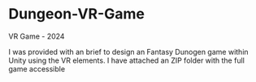 # Dungeon-VR-Game
VR Game - 2024

I was provided with an brief to design an Fantasy Dunogen game within Unity using the VR elements. I have attached an ZIP folder with the full game accessible
